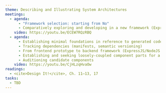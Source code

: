 ```yaml
---
theme: Describing and Illustrating System Architectures
meetings:
  - agenda:
      - "Framework selection: starting from No"
      - Comparatively exploring and developing in a new framework (ExpressJS example)
    video: https://youtu.be/ECEW7RQzRBQ
  - agenda:
      - Establishing minimal foundations in reference to generated code
      - Tracking dependencies (manifests, semantic versioning)
      - From frontend prototype to backend framework (ExpressJS/NodeJS example)
      - Establishing and seeking loosely-coupled component parts for a system
      - Auditioning candidate components
    video: https://youtu.be/CjHLzqHvaOw
readings:
  - <cite>Design It!</cite>, Ch. 11–13, 17
tasks:
  - TBD
---
```

